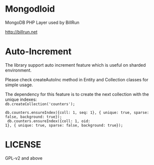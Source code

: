 Mongodloid
==========

MongoDB PHP Layer used by BillRun

http://billrun.net

Auto-Increment
==========
The library support auto increment feature which is useful on sharded environment. 

Please check createAutoInc method in Entity and Collection classes for simple usage.

The dependency for this feature is to create the next collection with the unique indexes:<br />
<code>db.createCollection('counters');<br />
db.counters.ensureIndex({coll: 1, seq: 1}, { unique: true, sparse: false, background: true});<br />
db.counters.ensureIndex({coll: 1, oid: 1}, { unique: true, sparse: false, background: true});
</code>

LICENSE
=======
GPL-v2 and above
